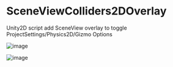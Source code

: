 # SceneViewColliders2DOverlay
Unity2D script add SceneView overlay to toggle ProjectSettings/Physics2D/Gizmo Options

![image](https://github.com/user-attachments/assets/4a7fdab8-69c5-42f5-8c70-58f3755e90e2)

![image](https://github.com/user-attachments/assets/8d31d06b-1cc2-4626-ab94-b0c0d653f288)
